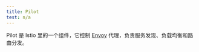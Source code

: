 ```yaml
---
title: Pilot
test: n/a
---
```

Pilot 是 Istio 里的一个组件，它控制 [Envoy](/zh/docs/reference/glossary/#envoy) 代理，负责服务发现、负载均衡和路由分发。

